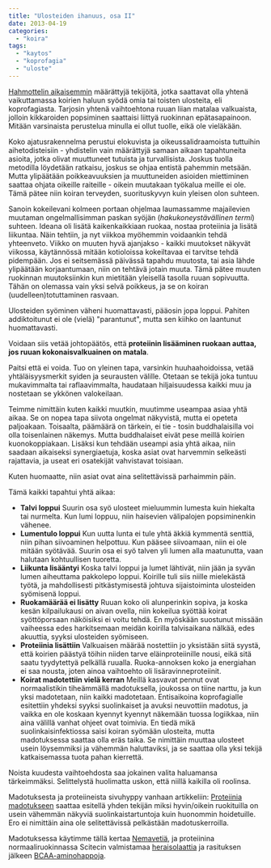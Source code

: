 ```yaml
---
title: "Ulosteiden ihanuus, osa II"
date: 2013-04-19
categories: 
  - "koira"
tags: 
  - "kaytos"
  - "koprofagia"
  - "uloste"
---
```


[Hahmottelin aikaisemmin](https://www.katiska.eu/tieto/koiran-suolisto-vatsa/ulosteiden-ihanuus/ "Ulosteiden ihanuus") määrättyjä tekijöitä, jotka saattavat olla yhtenä vaikuttamassa koirien haluun syödä omia tai toisten ulosteita, eli koprofagiasta. Tarjosin yhtenä vaihtoehtona ruuan liian matalaa valkuaista, jolloin kikkaroiden popsiminen saattaisi liittyä ruokinnan epätasapainoon. Mitään varsinaista perustelua minulla ei ollut tuolle, eikä ole vieläkään.

<!--more-->

Koko ajatusrakennelma perustui elokuvista ja oikeussalidraamoista tuttuihin aihetodisteisiin - yhdistelin vain määrättyjä samaan aikaan tapahtuneita asioita, jotka olivat muuttuneet tutuista ja turvallisista. Joskus tuolla metodilla löydetään ratkaisu, joskus se ohjaa entistä pahemmin metsään. Mutta ylipäätään poikkeavuuksien ja muuttuneiden asioiden miettiminen saattaa ohjata oikeille raiteille - oikein muutakaan työkalua meille ei ole. Tämä pätee niin koiran terveyden, suorituskyvyn kuin yleisen olon suhteen.

Sanoin kokeilevani kolmeen portaan ohjelmaa laumassamme majailevien muutaman ongelmallisimman paskan syöjän (_hakukoneystävällinen termi_) suhteen. Ideana oli lisätä kaikenkaikkiaan ruokaa, nostaa proteiinia ja lisätä liikuntaa. Näin tehtiin, ja nyt viikkoa myöhemmin voidaankin tehdä yhteenveto. Viikko on muuten hyvä ajanjakso - kaikki muutokset näkyvät viikossa, käytännössä mitään kotioloissa kokeiltavaa ei tarvitse tehdä pidempään. Jos ei seitsemässä päivässä tapahdu muutosta, tai asia lähde ylipäätään korjaantumaan, niin on tehtävä jotain muuta. Tämä pätee muuten ruokinnan muutoksiinkin kun mietitään yleisellä tasolla ruuan sopivuutta. Tähän on olemassa vain yksi selvä poikkeus, ja se on koiran (uudelleen)totuttaminen rasvaan.

Ulosteiden syöminen väheni huomattavasti, pääosin jopa loppui. Pahiten addiktoitunut ei ole (vielä) "parantunut", mutta sen kiihko on laantunut huomattavasti.

Voidaan siis vetää johtopäätös, että **proteiinin lisääminen ruokaan auttaa, jos ruuan kokonaisvalkuainen on matala**.

Paitsi että ei voida. Tuo on yleinen tapa, varsinkin huuhaahoidoissa, vetää yhtäläisyysmerkit syiden ja seurausten välille. Otetaan se tekijä joka tuntuu mukavimmalta tai raflaavimmalta, haudataan hiljaisuudessa kaikki muu ja nostetaan se ykkönen valokeilaan.

Teimme nimittäin kuten kaikki muutkin, muutimme useampaa asiaa yhtä aikaa. Se on nopea tapa siivota ongelmat näkyvistä, mutta ei opeteta paljoakaan. Toisaalta, päämäärä on tärkein, ei tie - tosin buddhalaisilla voi olla toisenlainen näkemys. Mutta buddhalaiset eivät pese meillä koirien kuonokoppiakaan. Lisäksi kun tehdään useampi asia yhtä aikaa, niin saadaan aikaiseksi synergiaetuja, koska asiat ovat harvemmin selkeästi rajattavia, ja useat eri osatekijät vahvistavat toisiaan.

Kuten huomaatte, niin asiat ovat aina selitettävissä parhaimmin päin.

Tämä kaikki tapahtui yhtä aikaa:

- **Talvi loppui** Suurin osa syö ulosteet mieluummin lumesta kuin hiekalta tai nurmelta. Kun lumi loppuu, niin haisevien välipalojen popsiminenkin vähenee.
- **Lumentulo loppui** Kun uutta lunta ei tule yhtä äkkiä kymmentä senttiä, niin pihan siivoaminen helpottuu. Kun pääsee siivoamaan, niin ei ole mitään syötävää. Suurin osa ei syö talven yli lumen alla maatunutta, vaan halutaan kohtuullisen tuoretta.
- **Liikunta lisääntyi** Koska talvi loppui ja lumet lähtivät, niin jään ja syvän lumen aiheuttama pakkolepo loppui. Koirille tuli siis niille mielekästä työtä, ja mahdollisesti pitkästymisestä johtuva sijaistoiminta ulosteiden syömisenä loppui.
- **Ruokamäärää ei lisätty** Ruuan koko oli alunperinkin sopiva, ja koska kesän kilpailukausi on aivan ovella, niin kokeilua syöttää koirat syöttöporsaan näköisiksi ei voitu tehdä. En myöskään suostunut missään vaiheessa edes harkitsemaan meidän koirilla talvisaikana nälkää, edes akuuttia, syyksi ulosteiden syömiseen.
- **Proteiinia lisättiin** Valkuaisen määrää nostettiin jo yksistään siitä syystä, että koirien päästyä töihin niiden tarve eläinproteiinille nousi, eikä sitä saatu tyydytettyä pelkällä ruualla. Ruoka-annoksen koko ja energiahan ei saa nousta, joten ainoa vaihtoehto oli lisäravinneproteiinit.
- **Koirat madotettiin vielä kerran** Meillä kasvavat pennut ovat normaalistikin tiheämmällä madotuksella, joukossa on tiine narttu, ja kun yksi madotetaan, niin kaikki madotetaan. Entisaikoina koprofagialle esitettiin yhdeksi syyksi suolinkaiset ja avuksi neuvottiin madotus, ja vaikka en ole koskaan kyennyt kyennyt näkemään tuossa logiikkaa, niin aina välillä vanhat ohjeet ovat toimivia. En tiedä mikä suolinkaisinfektiossa saisi koiran syömään ulosteita, mutta madotuksessa saattaa olla eräs taika. Se nimittäin muuttaa ulosteet usein löysemmiksi ja vähemmän haluttaviksi, ja se saattaa olla yksi tekijä katkaisemassa tuota pahan kierrettä.

Noista kuudesta vaihtoehdosta saa jokainen valita haluamansa tärkeimmäksi. Selittelystä huolimatta uskon, että niillä kaikilla oli roolinsa.

Madotuksesta ja proteiineista sivuhyppy vanhaan artikkeliin: [Proteiinia madotukseen](https://www.katiska.eu/terveys/proteiinia-madotukseen/ "Proteiinia madotukseen") saattaa esitellä yhden tekijän miksi hyvin/oikein ruokituilla on usein vähemmän näkyviä suolinkaistartuntoja kuin huonommin hoidetuille. Ero ei nimittäin aina ole selitettävissä pelkästään madotuskerroilla.

Madotuksessa käytimme tällä kertaa [Nemavetiä](http://spc.nam.fi/indox/nam/html/nam/vetpil/5/242275.pdf), ja proteiinina normaaliruokinnassa Scitecin valmistamaa [heraisolaattia](http://www.sporttimekka.fi/scitec-100-whey-isolate-700-p-864.html) ja rasituksen jälkeen [BCAA-aminohappoja](http://www.sporttimekka.fi/scitec-bcaa-express-500-maustamaton-p-788.html).
